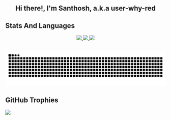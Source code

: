 <p align="center">
<h2 align="center">Hi there!, I'm Santhosh, a.k.a user-why-red</h2>
</p>

## Stats And Languages
<p align="center">
<a href="https://github.com/user-why-red">
<img height="180em" src="https://github-readme-stats-eight-theta.vercel.app/api?username=user-why-red&show_icons=true&theme=radical&hide_border=true&include_all_commits=true&count_private=true&show=prs_merged,prs_merged_percentage"/>
<img height="180em" src="https://github-readme-streak-stats.herokuapp.com/?user=user-why-red&theme=radical&hide_border=true"/>
<img height="180em" src="https://github-readme-stats-eight-theta.vercel.app/api/top-langs/?username=user-why-red&layout=compact&langs_count=8&theme=radical&hide_border=true"/>
</a>
</p>
<br>

<picture>
  <source media="(prefers-color-scheme: dark)" srcset="https://raw.githubusercontent.com/user-why-red/user-why-red/refs/heads/output/github-contribution-grid-snake-dark.svg">
  <source media="(prefers-color-scheme: light)" srcset="https://raw.githubusercontent.com/user-why-red/user-why-red/refs/heads/output/github-contribution-grid-snake.svg">
  <img alt="github contribution grid snake animation" src="https://raw.githubusercontent.com/user-why-red/user-why-red/refs/heads/output/github-contribution-grid-snake.svg">
</picture>

## GitHub Trophies
![](https://github-profile-trophy.vercel.app/?username=user-why-red&theme=tokyonight&no-frame=true&no-bg=false&margin-w=4)

<!--
**user-why-red/user-why-red** is a ✨ _special_ ✨ repository because its `README.md` (this file) appears on your GitHub profile.

Here are some ideas to get you started:

- 🔭 I’m currently working on ...
- 🌱 I’m currently learning ...
- 👯 I’m looking to collaborate on ...
- 🤔 I’m looking for help with ...
- 💬 Ask me about ...
- 📫 How to reach me: ...
- 😄 Pronouns: ...
- ⚡ Fun fact: ...
-->

